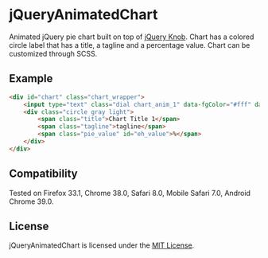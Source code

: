 jQueryAnimatedChart
===================

Animated jQuery pie chart built on top of [jQuery Knob](http://anthonyterrien.com/knob/). Chart has a colored circle label that has a title, a tagline and a percentage value. Chart can be customized through SCSS.

## Example
``` html
<div id="chart" class="chart_wrapper">
    <input type="text" class="dial chart_anim_1" data-fgColor="#fff" data-bgColor="#ccc"  />
    <div class="circle gray light">
        <span class="title">Chart Title 1</span>
        <span class="tagline">tagline</span>
        <span class="pie_value" id="eh_value">%</span>
    </div>
</div>
```

## Compatibility
Tested on Firefox 33.1, Chrome 38.0, Safari 8.0, Mobile Safari 7.0, Android Chrome 39.0.

## License
jQueryAnimatedChart is licensed under the [MIT License](http://opensource.org/licenses/MIT).